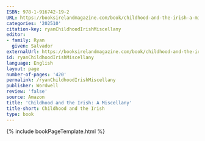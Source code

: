 ```yaml
---
ISBN: 978-1-916742-19-2
URL: https://booksirelandmagazine.com/book/childhood-and-the-irish-a-miscellany/
categories: '202510'
citation-key: ryanChildhoodIrishMiscellany
editor:
- family: Ryan
  given: Salvador
externalUrl: https://booksirelandmagazine.com/book/childhood-and-the-irish-a-miscellany/
id: ryanChildhoodIrishMiscellany
language: English
layout: page
number-of-pages: '420'
permalink: /ryanChildhoodIrishMiscellany
publisher: Wordwell
review: 'false'
source: Amazon
title: 'Childhood and the Irish: A Miscellany'
title-short: Childhood and the Irish
type: book
---
```

{% include bookPageTemplate.html %}
